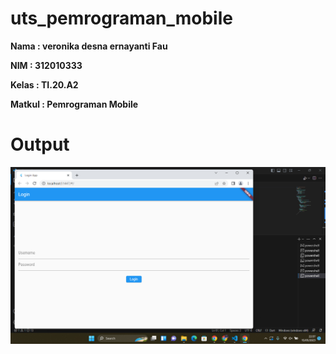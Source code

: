 # uts_pemrograman_mobile

**Nama	: veronika desna ernayanti Fau** <br>

**NIM	: 312010333** <br>

**Kelas	: TI.20.A2** <br>

**Matkul	: Pemrograman Mobile** <br>

# Output

![gambar.png](/gambar/gambar.png)